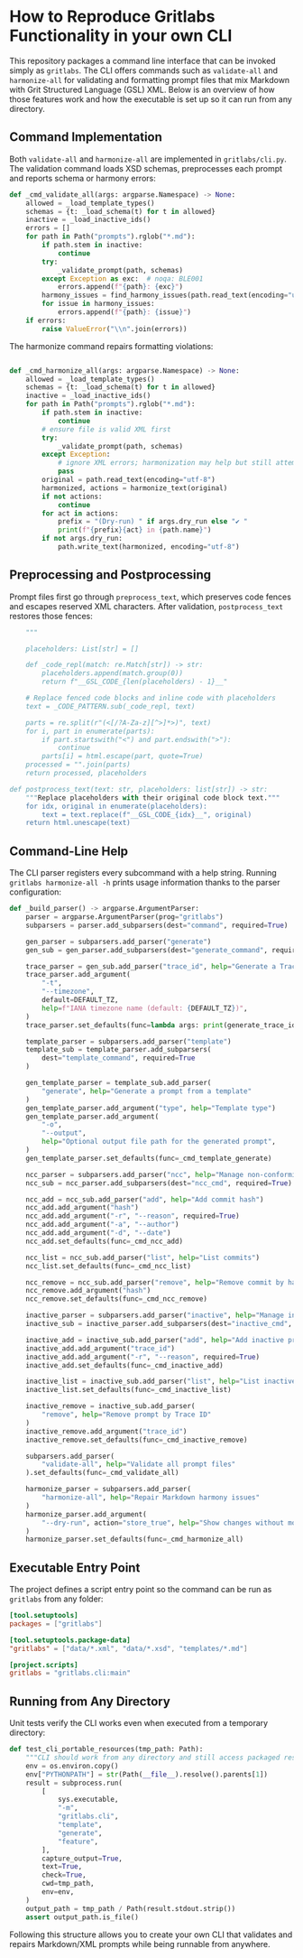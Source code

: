 # How to Reproduce Gritlabs Functionality in your own CLI

This repository packages a command line interface that can be invoked simply as
`gritlabs`. The CLI offers commands such as `validate-all` and
`harmonize-all` for validating and formatting prompt files that mix Markdown with
Grit Structured Language (GSL) XML. Below is an overview of how those features
work and how the executable is set up so it can run from any directory.

## Command Implementation

Both `validate-all` and `harmonize-all` are implemented in `gritlabs/cli.py`.
The validation command loads XSD schemas, preprocesses each prompt and reports
schema or harmony errors:

```python
def _cmd_validate_all(args: argparse.Namespace) -> None:
    allowed = _load_template_types()
    schemas = {t: _load_schema(t) for t in allowed}
    inactive = _load_inactive_ids()
    errors = []
    for path in Path("prompts").rglob("*.md"):
        if path.stem in inactive:
            continue
        try:
            _validate_prompt(path, schemas)
        except Exception as exc:  # noqa: BLE001
            errors.append(f"{path}: {exc}")
        harmony_issues = find_harmony_issues(path.read_text(encoding="utf-8"))
        for issue in harmony_issues:
            errors.append(f"{path}: {issue}")
    if errors:
        raise ValueError("\\n".join(errors))
```

The harmonize command repairs formatting violations:

```python

def _cmd_harmonize_all(args: argparse.Namespace) -> None:
    allowed = _load_template_types()
    schemas = {t: _load_schema(t) for t in allowed}
    inactive = _load_inactive_ids()
    for path in Path("prompts").rglob("*.md"):
        if path.stem in inactive:
            continue
        # ensure file is valid XML first
        try:
            _validate_prompt(path, schemas)
        except Exception:
            # ignore XML errors; harmonization may help but still attempt
            pass
        original = path.read_text(encoding="utf-8")
        harmonized, actions = harmonize_text(original)
        if not actions:
            continue
        for act in actions:
            prefix = "(Dry-run) " if args.dry_run else "✔️ "
            print(f"{prefix}{act} in {path.name}")
        if not args.dry_run:
            path.write_text(harmonized, encoding="utf-8")
```

## Preprocessing and Postprocessing

Prompt files first go through `preprocess_text`, which preserves code fences and
escapes reserved XML characters. After validation, `postprocess_text` restores
those fences:

```python
    """

    placeholders: List[str] = []

    def _code_repl(match: re.Match[str]) -> str:
        placeholders.append(match.group(0))
        return f"__GSL_CODE_{len(placeholders) - 1}__"

    # Replace fenced code blocks and inline code with placeholders
    text = _CODE_PATTERN.sub(_code_repl, text)

    parts = re.split(r"(<[/?A-Za-z][^>]*>)", text)
    for i, part in enumerate(parts):
        if part.startswith("<") and part.endswith(">"):
            continue
        parts[i] = html.escape(part, quote=True)
    processed = "".join(parts)
    return processed, placeholders

def postprocess_text(text: str, placeholders: list[str]) -> str:
    """Replace placeholders with their original code block text."""
    for idx, original in enumerate(placeholders):
        text = text.replace(f"__GSL_CODE_{idx}__", original)
    return html.unescape(text)
```

## Command-Line Help

The CLI parser registers every subcommand with a help string. Running
`gritlabs harmonize-all -h` prints usage information thanks to the parser
configuration:

```python
def _build_parser() -> argparse.ArgumentParser:
    parser = argparse.ArgumentParser(prog="gritlabs")
    subparsers = parser.add_subparsers(dest="command", required=True)

    gen_parser = subparsers.add_parser("generate")
    gen_sub = gen_parser.add_subparsers(dest="generate_command", required=True)

    trace_parser = gen_sub.add_parser("trace_id", help="Generate a Trace ID")
    trace_parser.add_argument(
        "-t",
        "--timezone",
        default=DEFAULT_TZ,
        help=f"IANA timezone name (default: {DEFAULT_TZ})",
    )
    trace_parser.set_defaults(func=lambda args: print(generate_trace_id(args.timezone)))

    template_parser = subparsers.add_parser("template")
    template_sub = template_parser.add_subparsers(
        dest="template_command", required=True
    )

    gen_template_parser = template_sub.add_parser(
        "generate", help="Generate a prompt from a template"
    )
    gen_template_parser.add_argument("type", help="Template type")
    gen_template_parser.add_argument(
        "-o",
        "--output",
        help="Optional output file path for the generated prompt",
    )
    gen_template_parser.set_defaults(func=_cmd_template_generate)

    ncc_parser = subparsers.add_parser("ncc", help="Manage non-conforming commits")
    ncc_sub = ncc_parser.add_subparsers(dest="ncc_cmd", required=True)

    ncc_add = ncc_sub.add_parser("add", help="Add commit hash")
    ncc_add.add_argument("hash")
    ncc_add.add_argument("-r", "--reason", required=True)
    ncc_add.add_argument("-a", "--author")
    ncc_add.add_argument("-d", "--date")
    ncc_add.set_defaults(func=_cmd_ncc_add)

    ncc_list = ncc_sub.add_parser("list", help="List commits")
    ncc_list.set_defaults(func=_cmd_ncc_list)

    ncc_remove = ncc_sub.add_parser("remove", help="Remove commit by hash")
    ncc_remove.add_argument("hash")
    ncc_remove.set_defaults(func=_cmd_ncc_remove)

    inactive_parser = subparsers.add_parser("inactive", help="Manage inactive prompts")
    inactive_sub = inactive_parser.add_subparsers(dest="inactive_cmd", required=True)

    inactive_add = inactive_sub.add_parser("add", help="Add inactive prompt")
    inactive_add.add_argument("trace_id")
    inactive_add.add_argument("-r", "--reason", required=True)
    inactive_add.set_defaults(func=_cmd_inactive_add)

    inactive_list = inactive_sub.add_parser("list", help="List inactive prompts")
    inactive_list.set_defaults(func=_cmd_inactive_list)

    inactive_remove = inactive_sub.add_parser(
        "remove", help="Remove prompt by Trace ID"
    )
    inactive_remove.add_argument("trace_id")
    inactive_remove.set_defaults(func=_cmd_inactive_remove)

    subparsers.add_parser(
        "validate-all", help="Validate all prompt files"
    ).set_defaults(func=_cmd_validate_all)

    harmonize_parser = subparsers.add_parser(
        "harmonize-all", help="Repair Markdown harmony issues"
    )
    harmonize_parser.add_argument(
        "--dry-run", action="store_true", help="Show changes without modifying files"
    )
    harmonize_parser.set_defaults(func=_cmd_harmonize_all)
```

## Executable Entry Point

The project defines a script entry point so the command can be run as
`gritlabs` from any folder:

```toml
[tool.setuptools]
packages = ["gritlabs"]

[tool.setuptools.package-data]
"gritlabs" = ["data/*.xml", "data/*.xsd", "templates/*.md"]

[project.scripts]
gritlabs = "gritlabs.cli:main"
```

## Running from Any Directory

Unit tests verify the CLI works even when executed from a temporary directory:

```python
def test_cli_portable_resources(tmp_path: Path):
    """CLI should work from any directory and still access packaged resources."""
    env = os.environ.copy()
    env["PYTHONPATH"] = str(Path(__file__).resolve().parents[1])
    result = subprocess.run(
        [
            sys.executable,
            "-m",
            "gritlabs.cli",
            "template",
            "generate",
            "feature",
        ],
        capture_output=True,
        text=True,
        check=True,
        cwd=tmp_path,
        env=env,
    )
    output_path = tmp_path / Path(result.stdout.strip())
    assert output_path.is_file()
```

Following this structure allows you to create your own CLI that validates and
repairs Markdown/XML prompts while being runnable from anywhere.
